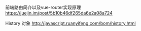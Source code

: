 前端路由简介以及vue-router实现原理
https://juejin.im/post/5b10b46df265da6e2a08a724

History 对象
http://javascript.ruanyifeng.com/bom/history.html
